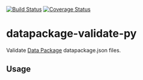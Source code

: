 [![Build Status](https://travis-ci.org/okfn/datapackage-validate-py.svg)](https://travis-ci.org/okfn/datapackage-validate-py) [![Coverage Status](https://coveralls.io/repos/okfn/datapackage-validate-py/badge.svg?branch=master&service=github)](https://coveralls.io/github/okfn/datapackage-validate-py?branch=master)

# datapackage-validate-py

Validate [Data Package][] datapackage.json files.

[Data Package]: http://data.okfn.org/doc/data-package


## Usage

```python

```
